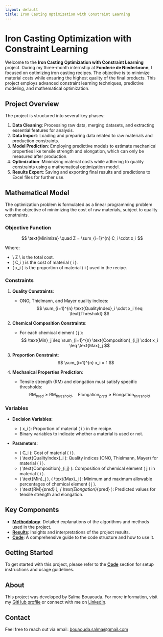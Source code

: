 ```yaml
---
layout: default
title: Iron Casting Optimization with Constraint Learning
---
```


# Iron Casting Optimization with Constraint Learning

Welcome to the **Iron Casting Optimization with Constraint Learning** project. During my three-month internship at **Fonderie de Niederbronn**, I focused on optimizing iron casting recipes. The objective is to minimize material costs while ensuring the highest quality of the final products. This project employs advanced constraint learning techniques, predictive modeling, and mathematical optimization.

## Project Overview

The project is structured into several key phases:

1. **Data Cleaning**: Processing raw data, merging datasets, and extracting essential features for analysis.
2. **Data Import**: Loading and preparing data related to raw materials and production constraints.
3. **Model Prediction**: Employing predictive models to estimate mechanical properties like tensile strength and elongation, which can only be measured after production.
4. **Optimization**: Minimizing material costs while adhering to quality constraints using a mathematical optimization model.
5. **Results Export**: Saving and exporting final results and predictions to Excel files for further use.

## Mathematical Model

The optimization problem is formulated as a linear programming problem with the objective of minimizing the cost of raw materials, subject to quality constraints.

### Objective Function

$$
\text{Minimize} \quad Z = \sum_{i=1}^{n} C_i \cdot x_i
$$

Where:

- \ Z \ is the total cost.
- \( C_i \) is the cost of material \( i \).
- \( x_i \) is the proportion of material \( i \) used in the recipe.

### Constraints

1. **Quality Constraints**:
   - ONO, Thielmann, and Mayer quality indices:
   $$
   \sum_{i=1}^{n} \text{QualityIndex}_i \cdot x_i \leq \text{Threshold}
   $$

2. **Chemical Composition Constraints**:
   - For each chemical element \( j \):
   $$
   \text{Min}_j \leq \sum_{i=1}^{n} \text{Composition}_{i,j} \cdot x_i \leq \text{Max}_j
   $$

3. **Proportion Constraint**:
   $$
   \sum_{i=1}^{n} x_i = 1
   $$

4. **Mechanical Properties Prediction**:
   - Tensile strength (RM) and elongation must satisfy specific thresholds:
   $$
   \text{RM}_{pred} \geq \text{RM}_{threshold}, \quad \text{Elongation}_{pred} \geq \text{Elongation}_{threshold}
   $$

### Variables

- **Decision Variables**:
  - \( x_i \): Proportion of material \( i \) in the recipe.
  - Binary variables to indicate whether a material is used or not.

- **Parameters**:
  - \( C_i \): Cost of material \( i \).
  - \( \text{QualityIndex}_i \): Quality indices (ONO, Thielmann, Mayer) for material \( i \).
  - \( \text{Composition}_{i,j} \): Composition of chemical element \( j \) in material \( i \).
  - \( \text{Min}_j \), \( \text{Max}_j \): Minimum and maximum allowable percentages of chemical element \( j \).
  - \( \text{RM}_{pred} \), \( \text{Elongation}_{pred} \): Predicted values for tensile strength and elongation.

## Key Components

- **[Methodology](methodology.md)**: Detailed explanations of the algorithms and methods used in the project.
- **[Results](results.md)**: Insights and interpretations of the project results.
- **[Code](code.md)**: A comprehensive guide to the code structure and how to use it.

## Getting Started

To get started with this project, please refer to the **[Code](code.md)** section for setup instructions and usage guidelines.

## About

This project was developed by Salma Bouaouda. For more information, visit my [GitHub profile](https://github.com/salma-svg) or connect with me on [LinkedIn](https://linkedin.com/in/your-profile).

## Contact

Feel free to reach out via email: [bouaouda.salma@gmail.com](mailto:bouaouda.salma@gmail.com)
